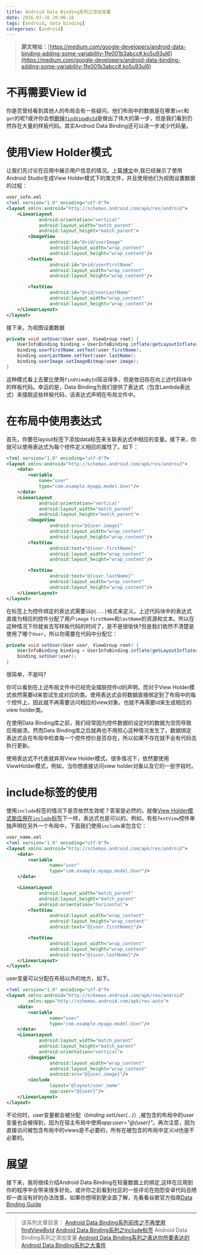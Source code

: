 ```yaml
---
title: Android Data Binding系列之添加变量
date: 2016-07-28 20:06:18
tags: [android, data binding]
categories: [android]
---
```


>**原文地址：**[https://medium.com/google-developers/android-data-binding-adding-some-variability-1fe001b3abcc#.ko5u93ul6](https://medium.com/google-developers/android-data-binding-adding-some-variability-1fe001b3abcc#.ko5u93ul6)

# 不再需要View id
你是否曾经看到其他人的布局会有一些疑问，他们布局中的数据是在哪里`set`和`get`的呢?或许你会想[删掉`findViewById`][eliminating-findViewById]是做出了伟大的第一步，但是我们看到仍然存在大量的样板代码。其实Android Data Binding还可以进一步减少代码量。

<!--more-->

# 使用View Holder模式
让我们先讨论在应用中展示用户信息的情况。上篇[博文][Android Data Binding系列之include标签]中,我已经展示了使用Android Studio生成View Holder模式下的类文件，并且使用他们为视图设置数据的过程：

```xml
user_info.xml
<?xml version="1.0" encoding="utf-8"?>
<layout xmlns:android="http://schemas.android.com/apk/res/android">
    <LinearLayout
            android:orientation="vertical"
            android:layout_width="match_parent"
            android:layout_height="match_parent">
        <ImageView
                android:id="@+id/userImage"
                android:layout_width="wrap_content"
                android:layout_height="wrap_content"/>
        <TextView
                android:id="@+id/userFirstName"
                android:layout_width="wrap_content"
                android:layout_height="wrap_content"/>

        <TextView
                android:id="@+id/userLastName"
                android:layout_width="wrap_content"
                android:layout_height="wrap_content"/>
    </LinearLayout>
</layout>
```


接下来，为视图设置数据
```java
private void setUser(User user, ViewGroup root) {
    UserInfoBinding binding = UserInfoBinding.inflate(getLayoutInflater(), root, true);
    binding.userFirstName.setText(user.firstName);
    binding.userLastName.setText(user.lastName);
    binding.userImage.setImageBitmap(user.image);
}
```

这种模式看上去要比使用`findViewById`简洁得多，但是依旧存在向上述代码块中的样板代码。幸运的是，Data Binding为我们提供了表达式（包含Lambda表达式）来摆脱这些样板代码，该表达式声明在布局文件中。

# 在布局中使用表达式

首先，你要在layout标签下添加data标签来关联表达式中相应的变量。接下来，你就可以使用表达式为每个控件定义相应的属性了。如下：

```xml
<?xml version="1.0" encoding="utf-8"?>
<layout xmlns:android="http://schemas.android.com/apk/res/android">
    <data>
        <variable
            name="user"
            type="com.example.myapp.model.User"/>
    </data>
    <LinearLayout
            android:orientation="vertical"
            android:layout_width="match_parent"
            android:layout_height="match_parent">
        <ImageView
                android:src="@{user.image}"
                android:layout_width="wrap_content"
                android:layout_height="wrap_content"/>
        <TextView
                android:text="@{user.firstName}"
                android:layout_width="wrap_content"
                android:layout_height="wrap_content"/>

        <TextView
                android:text="@{user.lastName}"
                android:layout_width="wrap_content"
                android:layout_height="wrap_content"/>
    </LinearLayout>
</layout>
```


在标签上为控件绑定的表达式需要以`@{...}`格式来定义。上述代码块中的表达式直接为相应的控件分配了用户`image` `firstName`和`lastName`的资源和文本。所以在这种情况下你就省去写样板代码的时间了，是不是很愉快?但是我们依然不清楚是使用了哪个`User`，所以你需要在代码中分配它：

```java
private void setUser(User user, ViewGroup root) {
    UserInfoBinding binding = UserInfoBinding.inflate(getLayoutInflater(), root, true);
    binding.setUser(user);
}
```


很简单，不是吗?

你可以看到在上述布局文件中已经完全摆脱控件id的声明，而对于View Holder模式依然需要id来尝试生成对应的类。使用表达式会将数据直接绑定到了布局中的每个控件上，因此就不再需要访问相应的view对象。也就不再需要id来生成相应的view holder类。

在使用Data Binding库之前，我们经常因为控件数据的设定时的数据为空而导致应用崩溃。然而Data Binding库之后就再也不用担心这种情况发生了。数据绑定表达式会在布局中检查每一个控件控价是否存在，所以如果不存在就不会有代码去执行更新。

使用表达式不代表就弃用View Holder模式。很多情况下，依然要使用ViewHolder模式，例如，当你想直接访问view holder对象以及它的一些字段时。


# include标签的使用

使用`include`标签的情况下是否依然生效呢？答案是必然的。就像[View Holder模式能应用在`include`标签][Android Data Binding系列之include标签]下一样，表达式也是可以的。例如，有些`TextView`控件单独声明在另外一个布局中，下面我们使用`include`来包含它：

```xml
user_name.xml
<?xml version="1.0" encoding="utf-8"?>
<layout xmlns:android="http://schemas.android.com/apk/res/android">
    <data>
        <variable
                name="user"
                type="com.example.myapp.model.User"/>
    </data>

    <LinearLayout
            android:layout_width="match_parent"
            android:layout_height="match_parent"
            android:orientation="horizontal">
        <TextView
                android:layout_width="wrap_content"
                android:layout_height="wrap_content"
                android:text="@{user.firstName}"/>

        <TextView
                android:layout_width="wrap_content"
                android:layout_height="wrap_content"
                android:text="@{user.lastName}"/>
    </LinearLayout>
</layout>
```

user变量可以分配在布局以外的地方，如下。

```xml
<?xml version="1.0" encoding="utf-8"?>
<layout xmlns:android="http://schemas.android.com/apk/res/android"
        xmlns:app="http://schemas.android.com/apk/res-auto">
    <data>
        <variable
                name="user"
                type="com.example.myapp.model.User"/>
    </data>
    <LinearLayout
            android:layout_width="match_parent"
            android:layout_height="match_parent"
            android:orientation="vertical">
        <ImageView
                android:layout_width="wrap_content"
                android:layout_height="wrap_content"
                android:src="@{user.image}"/>
        <include
                layout="@layout/user_name"
                app:user="@{user}"/>
    </LinearLayout>
</layout>
```


不论何时，user变量都会被分配（*binding.setUser(...)*）,被包含的布局中的user变量也会被得到，因为在宿主布局中使用*app:user="@{user}"*。再次注意，因为直接访问被包含布局中的views是不必要的，所有在被包含的布局中定义id也是不必要的。


# 展望

接下来，我将继续介绍Android Data Binding在轻量数据上的绑定,这样在应用到你的程序中会带来很多好处。或许你之前看到社区的一些评论在抱怨安卓代码丑陋却一直没有好的办法改善。如果你想得到更全面了解，先看看谷歌官方指南[Data Binding Guide][Data-Binding-Guide]

[eliminating-findViewById]: http://icedcap.github.io/2016/07/26/Binding%E7%B3%BB%E5%88%97%E5%89%8D%E4%BC%A0%E4%B9%8B%E4%B8%8D%E5%86%8D%E4%BD%BF%E7%94%A8findViewById/
[Android Data Binding系列之include标签]: http://icedcap.github.io/2016/07/27/Android-Data-Binding%E7%B3%BB%E5%88%97%E4%B9%8Binclude%E6%A0%87%E7%AD%BE/
[Data-Binding-Guide]: https://developer.android.com/topic/libraries/data-binding/index.html


---------------------------------------

> 该系列文章目录：
>   [Android Data Binding系列前传之不再使用findViewById](http://icedcap.github.io/2016/07/26/Binding%E7%B3%BB%E5%88%97%E5%89%8D%E4%BC%A0%E4%B9%8B%E4%B8%8D%E5%86%8D%E4%BD%BF%E7%94%A8findViewById/)
>   [Android Data Binding系列之include标签](http://icedcap.github.io/2016/07/27/Android-Data-Binding%E7%B3%BB%E5%88%97%E4%B9%8Binclude%E6%A0%87%E7%AD%BE/)
>   Android Data Binding系列之添加变量
>   [Android Data Binding系列之表达你所要表达的](http://icedcap.github.io/2016/07/28/Android-Data-Binding-Adding-some-variability/)
>   [Android Data Binding系列之大事件](http://icedcap.github.io/2016/07/30/android-data-binding-the-big-event/)